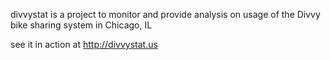 divvystat is a project to monitor and provide analysis on usage of the Divvy bike sharing system in Chicago, IL

see it in action at http://divvystat.us
